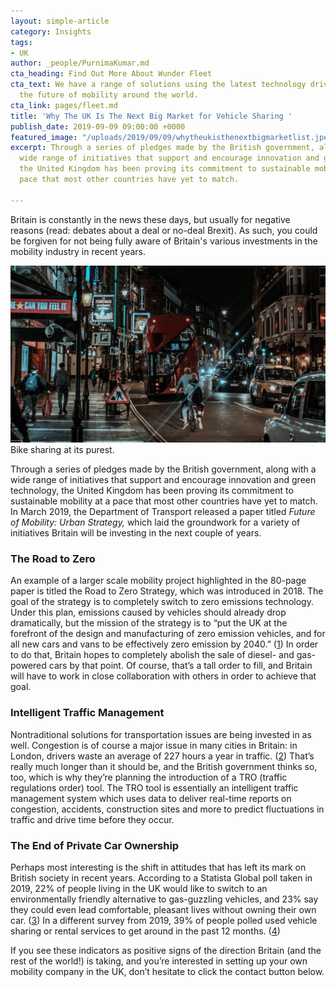 ```yaml
---
layout: simple-article
category: Insights
tags:
- UK
author: _people/PurnimaKumar.md
cta_heading: Find Out More About Wunder Fleet
cta_text: We have a range of solutions using the latest technology driving forward
  the future of mobility around the world.
cta_link: pages/fleet.md
title: 'Why The UK Is The Next Big Market for Vehicle Sharing '
publish_date: 2019-09-09 09:00:00 +0000
featured_image: "/uploads/2019/09/09/whytheukisthenextbigmarketlist.jpeg"
excerpt: Through a series of pledges made by the British government, along with a
  wide range of initiatives that support and encourage innovation and green technology,
  the United Kingdom has been proving its commitment to sustainable mobility at a
  pace that most other countries have yet to match.

---
```

Britain is constantly in the news these days, but usually for negative reasons (read: debates about a deal or no-deal Brexit). As such, you could be forgiven for not being fully aware of Britain's various investments in the mobility industry in recent years.

![busy-street-london-shared-bike](/uploads/2019/09/09/whytheukisthenextbigmarketbody.jpg "The original bike sharing concept..")Bike sharing at its purest.

Through a series of pledges made by the British government, along with a wide range of initiatives that support and encourage innovation and green technology, the United Kingdom has been proving its commitment to sustainable mobility at a pace that most other countries have yet to match. In March 2019, the Department of Transport released a paper titled _Future of Mobility: Urban Strategy,_ which laid the groundwork for a variety of initiatives Britain will be investing in the next couple of years.

### The Road to Zero

An example of a larger scale mobility project highlighted in the 80-page paper is titled the Road to Zero Strategy, which was introduced in 2018. The goal of the strategy is to completely switch to zero emissions technology. Under this plan, emissions caused by vehicles should already drop dramatically, but the mission of the strategy is to “put the UK at the forefront of the design and manufacturing of zero emission vehicles, and for all new cars and vans to be effectively zero emission by 2040.” ([1](https://assets.publishing.service.gov.uk/government/uploads/system/uploads/attachment_data/file/739460/road-to-zero.pdf)) In order to do that, Britain hopes to completely abolish the sale of diesel- and gas-powered cars by that point. Of course, that’s a tall order to fill, and Britain will have to work in close collaboration with others in order to achieve that goal.

### Intelligent Traffic Management

Nontraditional solutions for transportation issues are being invested in as well. Congestion is of course a major issue in many cities in Britain: in London, drivers waste an average of 227 hours a year in traffic. ([2](https://www.independent.co.uk/travel/news-and-advice/london-uk-most-congested-cities-traffic-hours-driving-roads-busy-birmingham-glasgow-manchester-a8775056.html)) That’s really much longer than it should be, and the British government thinks so, too, which is why they’re planning the introduction of a TRO (traffic regulations order) tool. The TRO tool is essentially an intelligent traffic management system which uses data to deliver real-time reports on congestion, accidents, construction sites and more to predict fluctuations in traffic and drive time before they occur.

### The End of Private Car Ownership

Perhaps most interesting is the shift in attitudes that has left its mark on British society in recent years. According to a Statista Global poll taken in 2019, 22% of people living in the UK would like to switch to an environmentally friendly alternative to gas-guzzling vehicles, and 23% say they could even lead comfortable, pleasant lives without owning their own car. ([3](https://www.statista.com/forecasts/997809/attitudes-towards-mobility-in-the-uk )) In a different survey from 2019, 39% of people polled used vehicle sharing or rental services to get around in the past 12 months. ([4](https://www.statista.com/forecasts/997844/mobility-service-usage-in-the-uk))

If you see these indicators as positive signs of the direction Britain (and the rest of the world!) is taking, and you’re interested in setting up your own mobility company in the UK, don’t hesitate to click the contact button below.